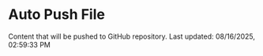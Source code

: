# Auto Push File

Content that will be pushed to GitHub repository.
Last updated: 08/16/2025, 02:59:33 PM